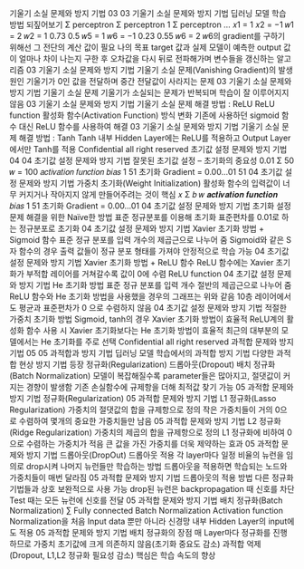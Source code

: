 기울기 소실 문제와 방지 기법
03
03 기울기 소실 문제와 방지 기법
딥러닝 모델 학습 방법 되짚어보기
Σ
perceptron
Σ
perceptron
1
Σ
perceptron
…
𝑥1 = 1
𝑥2 = −1
𝑤1 = 2
𝑤2 = 1
0.73
0.5
𝑤5 = 1
𝑤6 = −1
0.23 0.55 𝑤6 = 2
𝑤6의 gradient를 구하기 위해선
그 전단의 계산 값이 필요
나의 목표 target 값과 실제 모델이 예측한 output 값이 얼마나 차이 나는지 구한 후
오차값을 다시 뒤로 전파해가며 변수들을 갱신하는 알고리즘
03 기울기 소실 문제와 방지 기법
기울기 소실 문제(Vanishing Gradient)의 발생 원인
기울기가 0인 값을 전달하며 중간 전달값이 사라지는 문제
03 기울기 소실 문제와 방지 기법
기울기 소실 문제
기울기가 소실되는 문제가 반복되며 학습이 잘 이루어지지 않음
03 기울기 소실 문제와 방지 기법
기울기 소실 문제 해결 방법 : ReLU
ReLU function
활성화 함수(Activation Function) 방식 변화
기존에 사용하던 sigmoid 함수 대신 ReLU 함수를 사용하여 해결
03 기울기 소실 문제와 방지 기법
기울기 소실 문제 해결 방법 : Tanh
Tanh
내부 Hidden Layer에는 ReLU를 적용하고
Output Layer에서만 Tanh를 적용
Confidential all right reserved
초기값 설정 문제와 방지 기법
04
04 초기값 설정 문제와 방지 기법
잘못된 초기값 설정 – 초기화의 중요성
0.01 Σ
50
𝑤 = 100
𝑎𝑐𝑡𝑖𝑣𝑎𝑡𝑖𝑜𝑛 𝑓𝑢𝑛𝑐𝑡𝑖𝑜𝑛
𝑏𝑖𝑎𝑠
1
51
초기화
Gradient = 0.00...01
51
04 초기값 설정 문제와 방지 기법
가중치 초기화(Weight Initialization)
활성화 함수의 입력값이 너무 커지거나
작아지지 않게 만들어주려는 것이 핵심
𝑥 Σ
𝑏
𝑤
𝒂𝒄𝒕𝒊𝒗𝒂𝒕𝒊𝒐𝒏 𝒇𝒖𝒏𝒄𝒕𝒊𝒐𝒏
𝑏𝑖𝑎𝑠
1
51
초기화
Gradient = 0.00...01
04 초기값 설정 문제와 방지 기법
초기화 설정 문제 해결을 위한 Naïve한 방법
표준 정규분포를 이용해 초기화 표준편차를 0.01로 하는 정규분포로 초기화
04 초기값 설정 문제와 방지 기법
Xavier 초기화 방법 + Sigmoid 함수
표준 정규 분포를 입력 개수의 제곱근으로 나누어 줌
Sigmoid와 같은 S자 함수의 경우 출력 값들이
정규 분포 형태를 가져야 안정적으로 학습 가능
04 초기값 설정 문제와 방지 기법
Xavier 초기화 방법 + ReLU 함수
ReLU 함수에는 Xavier 초기화가 부적합
레이어를 거쳐갈수록 값이 0에 수렴
ReLU function
04 초기값 설정 문제와 방지 기법
He 초기화 방법
표준 정규 분포를 입력 개수 절반의 제곱근으로 나누어 줌
ReLU 함수와 He 초기화 방법을 사용했을 경우의 그래프는 위와 같음
10층 레이어에서도 평균과 표준편차가 0 으로 수렴하지 않음
04 초기값 설정 문제와 방지 기법
적절한 가중치 초기화 방법
Sigmoid, tanh의 경우
Xavier 초기화 방법이 효율적
ReLU계의 활성화 함수 사용 시
Xavier 초기화보다는 He 초기화 방법이 효율적
최근의 대부분의 모델에서는 He 초기화를 주로 선택
Confidential all right reserved
과적합 문제와 방지 기법
05
05 과적합과 방지 기법
딥러닝 모델 학습에서의 과적합 방지 기법
다양한 과적합 현상 방지 기법 등장
정규화(Regularization)
드롭아웃(Dropout)
배치 정규화(Batch Normalization)
모델이 복잡해질수록
parameter들은 많아지고,
절댓값이 커지는 경향이 발생함
기존 손실함수에 규제항을 더해 최적값 찾기 가능
05 과적합 문제와 방지 기법
정규화(Regularization)
05 과적합 문제와 방지 기법
L1 정규화(Lasso Regularization)
가중치의 절댓값의 합을 규제항으로 정의
작은 가중치들이 거의 0으로 수렴하여 몇개의 중요한 가중치들만 남음
05 과적합 문제와 방지 기법
L2 정규화(Ridge Regularization)
가중치의 제곱의 합을 규제항으로 정의
L1 정규화에 비하여 0으로 수렴하는 가중치가 적음
큰 값을 가진 가중치를 더욱 제약하는 효과
05 과적합 문제와 방지 기법
드롭아웃(DropOut)
드롭아웃 적용
각 layer마다 일정 비율의 뉴런을 임의로 drop시켜 나머지 뉴런들만 학습하는 방법
드롭아웃을 적용하면 학습되는 노드와 가중치들이 매번 달라짐
05 과적합 문제와 방지 기법
드롭아웃의 적용 방법
다른 정규화 기법들과 상호 보완적으로 사용 가능
drop된 뉴런은 backpropagation 때 신호를 차단
Test 때는 모든 뉴런에 신호를 전달
05 과적합 문제와 방지 기법
배치 정규화(Batch Normalization)
∑
Fully connected
Batch Normalization
Activation function
Normalization을 처음 Input data 뿐만 아니라
신경망 내부 Hidden Layer의 input에도 적용
05 과적합 문제와 방지 기법
배치 정규화의 장점
매 Layer마다 정규화를 진행하므로
가중치 초기값에 크게 의존하지 않음(초기화 중요도 감소)
과적합 억제(Dropout, L1,L2 정규화 필요성 감소)
핵심은 학습 속도의 향상
